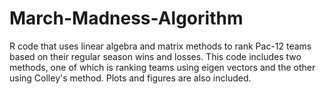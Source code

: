 # March-Madness-Algorithm

R code that uses linear algebra and matrix methods to rank Pac-12 teams based on their regular season wins and losses. This code includes two methods, one of which is ranking teams using eigen vectors and the other using Colley's method. Plots and figures are also included. 
